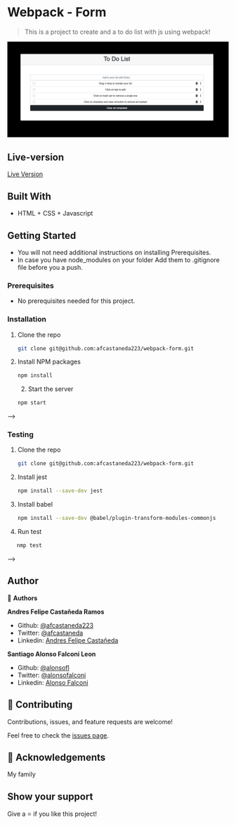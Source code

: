 # Webpack - Form

> This is a project to create and a to do list with js using webpack!


![screenshot](./to_do_screenshot.png)


## Live-version

[Live Version](https://afcastaneda223.github.io/webpack-form)


## Built With

- HTML + CSS + Javascript

## Getting Started

* You will not need additional instructions on installing Prerequisites.
* In case you have node_modules on your folder Add them to .gitignore file before you a push.

### Prerequisites

* No prerequisites needed for this project.
 <!--
This is an example of how to list things you need to use the software and how to install them.
* npm
  ```sh
  npm install npm@latest -g
  ```
-->

### Installation
1. Clone the repo
   ```sh
   git clone git@github.com:afcastaneda223/webpack-form.git
   ```
2. Install NPM packages
   ```sh
   npm install
   ```
   2. Start the server 
   ```sh
   npm start
   ```
-->

### Testing
1. Clone the repo
   ```sh
   git clone git@github.com:afcastaneda223/webpack-form.git
   ```
2. Install jest
   ```sh
   npm install --save-dev jest
   ```
3. Install babel
   ```sh
   npm install --save-dev @babel/plugin-transform-modules-commonjs
   ```
4. Run test
```sh
   nmp test
```
-->

## Author

👤 **Authors**

**Andres Felipe Castañeda Ramos**
- Github: [@afcastaneda223](https://github.com/afcastaneda223)
- Twitter: [@afcastaneda](https://twitter.com/afcastaneda)
- Linkedin: [Andres Felipe Castañeda](www.linkedin.com/in/andres-castaneda223)

**Santiago Alonso Falconi Leon**
- Github: [@alonsofl](https://github.com/alonsofl)
- Twitter: [@alonsofalconi](https://twitter.com/alonsofalconi)
- Linkedin: [Alonso Falconi](www.linkedin.com/in/alonsofalconi)


## 🤝 Contributing

Contributions, issues, and feature requests are welcome!

Feel free to check the [issues page](https://github.com/smunozmo/).


## 👋 Acknowledgements

My family

## Show your support

Give a ⭐️ if you like this project!
